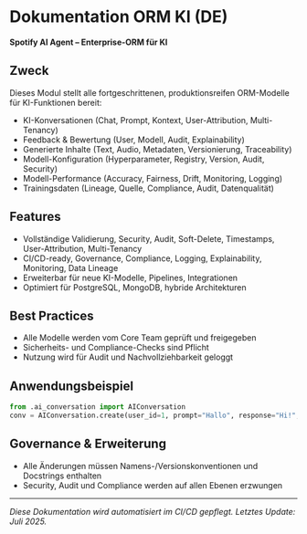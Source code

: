# Dokumentation ORM KI (DE)

**Spotify AI Agent – Enterprise-ORM für KI**

## Zweck
Dieses Modul stellt alle fortgeschrittenen, produktionsreifen ORM-Modelle für KI-Funktionen bereit:
- KI-Konversationen (Chat, Prompt, Kontext, User-Attribution, Multi-Tenancy)
- Feedback & Bewertung (User, Modell, Audit, Explainability)
- Generierte Inhalte (Text, Audio, Metadaten, Versionierung, Traceability)
- Modell-Konfiguration (Hyperparameter, Registry, Version, Audit, Security)
- Modell-Performance (Accuracy, Fairness, Drift, Monitoring, Logging)
- Trainingsdaten (Lineage, Quelle, Compliance, Audit, Datenqualität)

## Features
- Vollständige Validierung, Security, Audit, Soft-Delete, Timestamps, User-Attribution, Multi-Tenancy
- CI/CD-ready, Governance, Compliance, Logging, Explainability, Monitoring, Data Lineage
- Erweiterbar für neue KI-Modelle, Pipelines, Integrationen
- Optimiert für PostgreSQL, MongoDB, hybride Architekturen

## Best Practices
- Alle Modelle werden vom Core Team geprüft und freigegeben
- Sicherheits- und Compliance-Checks sind Pflicht
- Nutzung wird für Audit und Nachvollziehbarkeit geloggt

## Anwendungsbeispiel
```python
from .ai_conversation import AIConversation
conv = AIConversation.create(user_id=1, prompt="Hallo", response="Hi!", model_name="gpt-4")
```

## Governance & Erweiterung
- Alle Änderungen müssen Namens-/Versionskonventionen und Docstrings enthalten
- Security, Audit und Compliance werden auf allen Ebenen erzwungen

---
*Diese Dokumentation wird automatisiert im CI/CD gepflegt. Letztes Update: Juli 2025.*

